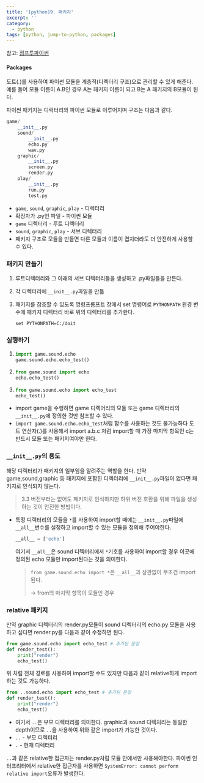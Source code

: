 ```yaml
---
title: '[python]9. 패키지'
excerpt: ''
category:
  - python
tags: [python, jump-to-python, packages]
---
```


참고: [점프투파이썬](https://wikidocs.net/1418)

#### Packages

도트(.)를 사용하여 파이썬 모듈을 계층적(디렉터리 구조)으로 관리할 수 있게 해준다. 예를 들어 모듈 이름이 A.B인 경우 A는 패키지 이름이 되고 B는 A 패키지의 B모듈이 된다.

파이썬 패키지는 디럭터리와 파이썬 모듈로 이루어지며 구조는 다음과 같다.

```python
game/
    __init__.py
    sound/
        __init__.py
        echo.py
        wav.py
    graphic/
        __init__.py
        screen.py
        render.py
    play/
        __init__.py
        run.py
        test.py
```

- `game`, `sound`, `graphic`, `play` - 디렉터리
- 확장자가 .py인 파일 - 파이썬 모듈
- `game` 디렉터리 - 루트 디렉터리
- `sound`, `graphic`, `play` - 서브 디렉터리
- 패키지 구조로 모듈을 만들면 다른 모듈과 이름이 겹치더라도 더 안전하게 사용할 수 있다.

### 패키지 만들기

1. 루트디렉터리와 그 아래의 서브 디렉터리들을 생성하고 .py파일들을 만든다.

2. 각 디렉터리에 `__init__.py`파일을 만듦

3. 패키지를 참조할 수 있도록 명령프롬프트 창에서 set 명령어로 `PYTHONPATH` 환경 변수에 패키지 디렉터리 바로 위의 디렉터리를 추가한다.

   ```
   set PYTHONPATH=C:/doit
   ```

### 실행하기

1. ```python
   import game.sound.echo
   game.sound.echo.echo_test()
   ```

2. ```python
   from game.sound import echo
   echo.echo_test()
   ```

3. ```python
   from game.sound.echo import echo_test
   echo_test()
   ```

- import game을 수행하면 game 디렉어리의 모듈 또는 game 디렉터리의 `__init__.py`에 정의한 것만 참조할 수 있다.
- `import game.sound.echo.echo_test`처럼 함수를 사용하는 것도 불가능하다
  도트 연산자(.)를 사용해서 import a.b.c 처럼 import할 때 가장 마지막 항목인 c는 반드시 모듈 또는 패키지여야만 한다.

### `__init__.py`의 용도

해당 디렉터리가 패키지의 일부임을 알려주는 역할을 한다. 만약 game,sound,graphic 등 패키지에 포함된 디렉터리에 `__init__.py`파일이 없다면 패키지로 인식되지 않는다.

> 3.3 버전부터는 없어도 패키지로 인식하지만 하위 버전 호환을 위해 파일을 생성하는 것이 안전한 방법이다.

- 특정 디렉터리의 모듈을 `*`를 사용하여 import할 때에는 `__init__.py`파일에 `__all__`변수를 설정하고 import할 수 있는 모듈을 정의해 주어야한다.

  ```python
  __all__ = ['echo']
  ```

  여기서 `__all__`은 sound 디렉터리에서 `*`기호를 사용하여 import할 경우 이곳에 정의된 echo 모듈만 import된다는 것을 의미한다.

  > `from game.sound.echo import *`은 `__all__`과 상관없이 무조건 import된다.
  >
  > -> from의 마지막 항목이 모듈인 경우

### relative 패키지

만약 graphic 디렉터리의 render.py모듈이 sound 디렉터리의 echo.py 모듈을 사용하고 싶다면 render.py를 다음과 같이 수정하면 된다.

```python
from game.sound.echo import echo_test # 추가된 문장
def render_test():
    print("render")
    echo_test()
```

위 처럼 전체 경로를 사용하여 import할 수도 있지만 다음과 같이 relative하게 import하는 것도 가능하다.

```python
from ..sound.echo import echo_test # 추가된 문장
def render_test():
    print("render")
    echo_test()
```

- 여기서 `..`은 부모 디렉터리를 의미한다. graphic과 sound 디렉처리는 동일한 depth이므로 `..`을 사용하여 위와 같은 import가 가능한 것이다.
- `..` - 부모 디렉터리
- `.` - 현재 디렉터리

`..`과 같은 relative한 접근자는 render.py처럼 모듈 안에서만 사용해야한다. 파이썬 인터프리터에서 relative한 접근자를 사용하면 `SystemError: cannot perform relative import`오류가 발생한다.
